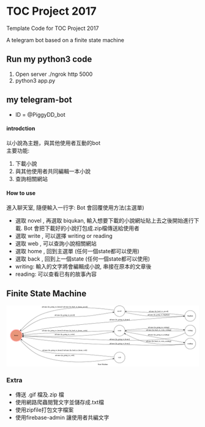 # TOC Project 2017

Template Code for TOC Project 2017

A telegram bot based on a finite state machine

## Run my python3 code

 1. Open server ./ngrok http 5000<br/>
 2. python3 app.py

## my telegram-bot
* ID = @PiggyDD_bot

#### introdction
以小說為主題，與其他使用者互動的bot<br/>
主要功能:<br/>
1. 下載小說<br/>
2. 與其他使用者共同編輯一本小說<br/>
3. 查詢相關網站

#### How to use
 進入聊天室, 隨便輸入一行字: Bot 會回覆使用方法(主選單)<br/>
 * 選取 novel , 再選取 biqukan, 輸入想要下載的小說網址貼上去之後開始進行下載. Bot 會把下載好的小說打包成.zip檔傳送給使用者<br/>
 * 選取 write , 可以選擇 writing or reading<br/>
 * 選取 web , 可以查詢小說相關網站
 * 選取 home , 回到主選單 (任何一個state都可以使用)<br/>
 * 選取 back , 回到上一個state (任何一個state都可以使用)<br/>
 * writing: 輸入的文字將會編輯成小說, 串接在原本的文章後<br/>
 * reading: 可以查看已有的故事內容<br/>
   
## Finite State Machine
![fsm](./machine_state.png)

### Extra
* 傳送 .gif 檔及.zip 檔
* 使用網路爬蟲閱覽文字並儲存成.txt檔
* 使用zipfile打包文字檔案
* 使用firebase-admin 讓使用者共編文字
